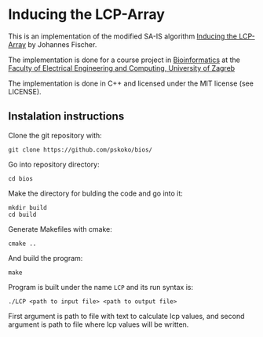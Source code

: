 # Inducing the LCP-Array

This is an implementation of the modified SA-IS algorithm [Inducing the LCP-Array](https://arxiv.org/abs/1101.3448) by Johannes Fischer.

The implementation is done for a course project in [Bioinformatics](https://www.fer.unizg.hr/predmet/bio) at the [Faculty of Electrical Engineering and Computing, University of Zagreb](https://www.fer.unizg.hr/en)

The implementation is done in C++ and licensed under the MIT license (see LICENSE).

## Instalation instructions

Clone the git repository with:
```
git clone https://github.com/pskoko/bios/
```
Go into repository directory:
```
cd bios
```
Make the directory for bulding the code and go into it:
```
mkdir build
cd build
```
Generate Makefiles with cmake:
```
cmake ..
```
And build the program:
```
make
```

Program is built under the name `LCP` and its run syntax is:
```
./LCP <path to input file> <path to output file>
```
First argument is path to file with text to calculate lcp values, and second argument is path to file where lcp values will be written.
